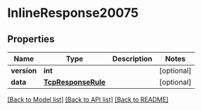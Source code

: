 # InlineResponse20075

## Properties
Name | Type | Description | Notes
------------ | ------------- | ------------- | -------------
**version** | **int** |  | [optional] 
**data** | [**TcpResponseRule**](TcpResponseRule.md) |  | [optional] 

[[Back to Model list]](../README.md#documentation-for-models) [[Back to API list]](../README.md#documentation-for-api-endpoints) [[Back to README]](../README.md)

